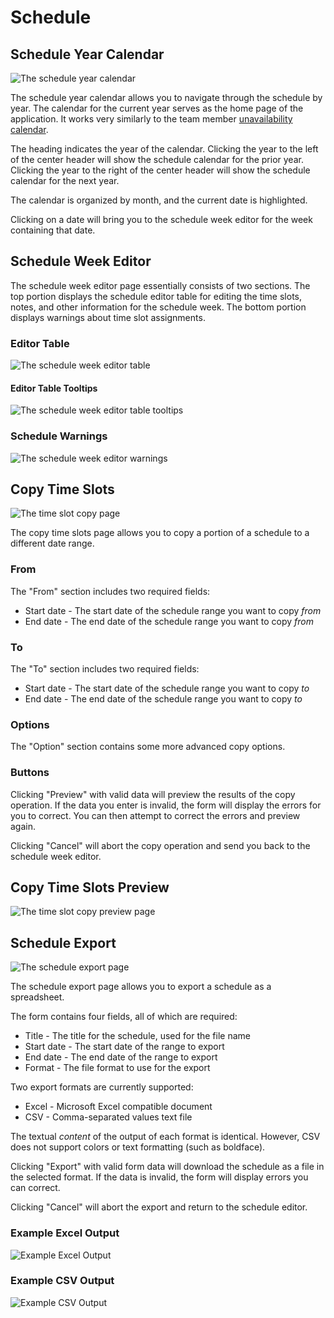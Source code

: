 # Schedule

## Schedule Year Calendar

![The schedule year calendar](./images/schedule_year.png)

The schedule year calendar allows you to navigate through the schedule by year.
The calendar for the current year serves as the home page of the application.
It works very similarly to the team member [unavailability calendar](./3.4_unavailability.md).

The heading indicates the year of the calendar.
Clicking the year to the left of the center header will show the schedule calendar for the prior year.
Clicking the year to the right of the center header will show the schedule calendar for the next year.

The calendar is organized by month, and the current date is highlighted.

Clicking on a date will bring you to the schedule week editor for the week containing that date.

## Schedule Week Editor

The schedule week editor page essentially consists of two sections.
The top portion displays the schedule editor table for editing the time slots, notes, and other information for the schedule week.
The bottom portion displays warnings about time slot assignments.

### Editor Table

![The schedule week editor table](./images/schedule_week_table.png)

#### Editor Table Tooltips

![The schedule week editor table tooltips](./images/schedule_week_table_tooltips.png)

### Schedule Warnings

![The schedule week editor warnings](./images/schedule_week_warnings.png)

## Copy Time Slots

![The time slot copy page](./images/schedule_copy.png)

The copy time slots page allows you to copy a portion of a schedule to a different date range.

### From

The "From" section includes two required fields:

* Start date - The start date of the schedule range you want to copy *from*
* End date - The end date of the schedule range you want to copy *from*

### To

The "To" section includes two required fields:

* Start date - The start date of the schedule range you want to copy *to*
* End date - The end date of the schedule range you want to copy *to*

### Options

The "Option" section contains some more advanced copy options.



### Buttons

Clicking "Preview" with valid data will preview the results of the copy operation.
If the data you enter is invalid, the form will display the errors for you to correct.
You can then attempt to correct the errors and preview again.

Clicking "Cancel" will abort the copy operation and send you back to the schedule week editor.

## Copy Time Slots Preview

![The time slot copy preview page](./images/schedule_copy_preview.png)

## Schedule Export

![The schedule export page](./images/schedule_export.png)

The schedule export page allows you to export a schedule as a spreadsheet.

The form contains four fields, all of which are required:

* Title - The title for the schedule, used for the file name
* Start date - The start date of the range to export
* End date - The end date of the range to export
* Format - The file format to use for the export

Two export formats are currently supported:

* Excel - Microsoft Excel compatible document
* CSV - Comma-separated values text file

The textual *content* of the output of each format is identical.
However, CSV does not support colors or text formatting (such as boldface).

Clicking "Export" with valid form data will download the schedule as a file in the selected format. If the data is invalid, the form will display errors you can correct.

Clicking "Cancel" will abort the export and return to the schedule editor.

### Example Excel Output

![Example Excel Output](./images/export/excel-example.png)

### Example CSV Output

![Example CSV Output](./images/export/csv.png)
